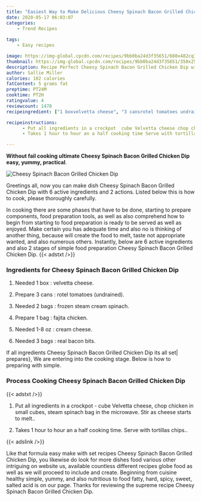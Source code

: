```yaml
---
title: "Easiest Way to Make Delicious Cheesy Spinach Bacon Grilled Chicken Dip"
date: 2020-05-17 06:03:07
categories:
    - Trend Recipes
    
tags:
    - Easy recipes

image: https://img-global.cpcdn.com/recipes/9bb0ba24d3f35651/680x482cq70/cheesy-spinach-bacon-grilled-chicken-dip-recipe-main-photo.jpg
thumbnail: https://img-global.cpcdn.com/recipes/9bb0ba24d3f35651/350x250cq70/cheesy-spinach-bacon-grilled-chicken-dip-recipe-main-photo.jpg
description: Recipe Perfect Cheesy Spinach Bacon Grilled Chicken Dip with 6 ingredients and 2 stages of easy cooking.
author: Sallie Miller
calories: 102 calories
fatContent: 5 grams fat
preptime: PT24M
cooktime: PT2H
ratingvalue: 4
reviewcount: 1478
recipeingredient: ["1 boxvelvetta cheese", "3 cansrotel tomatoes undrained", "2 bagsfrozen steam cream spinach", "1 bagfajita chicken", "1-8 ozcream cheese", "3 bagsreal bacon bits"]

recipeinstructions: 
      - Put all ingredients in a crockpot  cube Velvetta cheese chop chicken in small cubes steam spinach bag in the microwave Stir as cheese starts to melt 
      - Takes 1 hour to hour an a half cooking time Serve with tortillas chips

---
```




**Without fail cooking ultimate Cheesy Spinach Bacon Grilled Chicken Dip easy, yummy, practical**. 


![Cheesy Spinach Bacon Grilled Chicken Dip](https://img-global.cpcdn.com/recipes/9bb0ba24d3f35651/680x482cq70/cheesy-spinach-bacon-grilled-chicken-dip-recipe-main-photo.jpg "Cheesy Spinach Bacon Grilled Chicken Dip")




Greetings all, now you can make dish Cheesy Spinach Bacon Grilled Chicken Dip with 6 active ingredients and 2 actions. Listed below this is how to cook, please thoroughly carefully.

In cooking there are some phases that have to be done, starting to prepare components, food preparation tools, as well as also comprehend how to begin from starting to food preparation is ready to be served as well as enjoyed. Make certain you has adequate time and also no is thinking of another thing, because will create the food to melt, taste not appropriate wanted, and also numerous others. Instantly, below are 6 active ingredients and also 2 stages of simple food preparation Cheesy Spinach Bacon Grilled Chicken Dip.
{{< adstxt />}}

### Ingredients for Cheesy Spinach Bacon Grilled Chicken Dip


1. Needed 1 box : velvetta cheese.

1. Prepare 3 cans : rotel tomatoes (undrained).

1. Needed 2 bags : frozen steam cream spinach.

1. Prepare 1 bag : fajita chicken.

1. Needed 1-8 oz : cream cheese.

1. Needed 3 bags : real bacon bits.



If all ingredients Cheesy Spinach Bacon Grilled Chicken Dip its all set| prepares}, We are entering into the cooking stage. Below is how to preparing with simple.

### Process Cooking Cheesy Spinach Bacon Grilled Chicken Dip

{{< adstxt />}}


1. Put all ingredients in a crockpot - cube Velvetta cheese, chop chicken in small cubes, steam spinach bag in the microwave. Stir as cheese starts to melt..



1. Takes 1 hour to hour an a half cooking time. Serve with tortillas chips..





{{< adslink />}}

Like that formula easy make with set recipes Cheesy Spinach Bacon Grilled Chicken Dip, you likewise do look for more dishes food various other intriguing on website us, available countless different recipes globe food as well as we will proceed to include and create. Beginning from cuisine healthy simple, yummy, and also nutritious to food fatty, hard, spicy, sweet, salted acid is on our page. Thanks for reviewing the supreme recipe Cheesy Spinach Bacon Grilled Chicken Dip.
